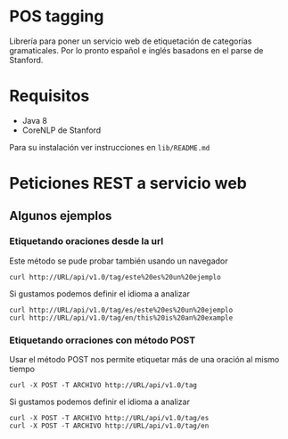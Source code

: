 # POS tagging

Librería para poner un servicio web de etiquetación de categorías 
gramaticales. Por lo pronto español e inglés basadons en el parse de Stanford.

# Requisitos

* Java 8
* CoreNLP de Stanford 

Para su instalación ver instrucciones en `lib/README.md`

# Peticiones REST a servicio web

## Algunos ejemplos


### Etiquetando oraciones desde la url

Este método se pude probar también usando un navegador

    curl http://URL/api/v1.0/tag/este%20es%20un%20ejemplo

Si gustamos podemos definir el idioma a analizar

    curl http://URL/api/v1.0/tag/es/este%20es%20un%20ejemplo
    curl http://URL/api/v1.0/tag/en/this%20is%20an%20example

### Etiquetando orraciones con método POST

Usar el método POST nos permite etiquetar más de una oración al mismo tiempo

    curl -X POST -T ARCHIVO http://URL/api/v1.0/tag

Si gustamos podemos definir el idioma a analizar

    curl -X POST -T ARCHIVO http://URL/api/v1.0/tag/es
    curl -X POST -T ARCHIVO http://URL/api/v1.0/tag/en
